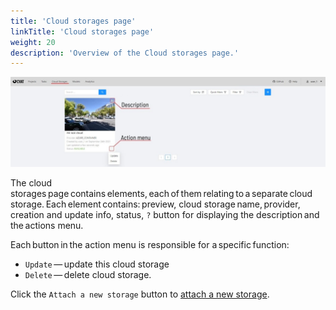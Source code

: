 ```yaml
---
title: 'Cloud storages page'
linkTitle: 'Cloud storages page'
weight: 20
description: 'Overview of the Cloud storages page.'
---
```


![](/images/image227.jpg)

The cloud storages page contains elements, each of them relating to a separate cloud storage. Each element contains: preview, cloud storage name, provider, creation and update info, status, `?` button for displaying the description and the actions menu.

Each button in the action menu is responsible for a specific function:
- `Update` — update this cloud storage
- `Delete` — delete cloud storage.

Click the `Attach a new storage` button to [attach a new storage](/docs/manual/basics/attach-cloud-storage/).
